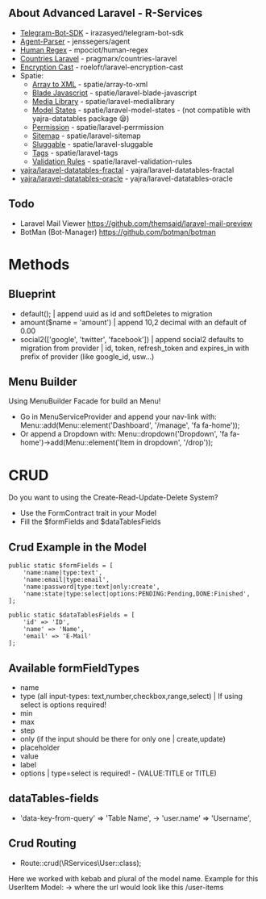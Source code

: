 ## About Advanced Laravel - R-Services
- [Telegram-Bot-SDK](https://packagist.org/packages/irazasyed/telegram-bot-sdk) - irazasyed/telegram-bot-sdk
- [Agent-Parser](https://packagist.org/packages/jenssegers/agent) - jenssegers/agent
- [Human Regex](https://packagist.org/packages/mpociot/human-regex) - mpociot/human-regex
- [Countries Laravel](https://packagist.org/packages/pragmarx/countries-laravel) - pragmarx/countries-laravel
- [Encryption Cast](https://packagist.org/packages/roelofr/laravel-encryption-cast) - roelofr/laravel-encryption-cast
- Spatie:
    - [Array to XML](https://packagist.org/packages/spatie/array-to-xml) - spatie/array-to-xml
    - [Blade Javascript](https://packagist.org/packages/spatie/laravel-blade-javascript) - spatie/laravel-blade-javascript
    - [Media Library](https://packagist.org/packages/spatie/laravel-medialibrary) - spatie/laravel-medialibrary
    - [Model States](https://packagist.org/packages/spatie/laravel-model-states) - spatie/laravel-model-states - (not compatible with yajra-datatables package 😪)
    - [Permission](https://packagist.org/packages/spatie/laravel-permission) - spatie/laravel-perrmission
    - [Sitemap](https://packagist.org/packages/spatie/laravel-sitemap) - spatie/laravel-sitemap
    - [Sluggable](https://packagist.org/packages/spatie/laravel-sluggable) - spatie/laravel-sluggable
    - [Tags](https://packagist.org/packages/spatie/laravel-lags) - spatie/laravel-tags
    - [Validation Rules](https://packagist.org/packages/spatie/laravel-validation-rules) - spatie/laravel-validation-rules
- [yajra/laravel-datatables-fractal](https://packagist.org/packages/yajra/laravel-datatables-fractal) - yajra/laravel-datatables-fractal
- [yajra/laravel-datatables-oracle](https://packagist.org/packages/yajra/laravel-datatables-oracle) - yajra/laravel-datatables-oracle

## Todo

- Laravel Mail Viewer https://github.com/themsaid/laravel-mail-preview 
- BotMan (Bot-Manager) https://github.com/botman/botman

# Methods

## Blueprint
- default(); | append uuid as id and softDeletes to migration
- amount($name = 'amount') | append 10,2 decimal with an default of 0.00
- social2(['google', 'twitter', 'facebook']) | append social2 defaults to migration from provider | id, token, refresh_token and expires_in with prefix of provider (like google_id, usw...)

## Menu Builder
Using MenuBuilder Facade for build an Menu!
- Go in MenuServiceProvider and append your nav-link with:
Menu::add(Menu::element('Dashboard', '/manage', 'fa fa-home'));
- Or append a Dropdown with:
Menu::dropdown('Dropdown', 'fa fa-home')->add(Menu::element('Item in dropdown', '/drop'));

# CRUD
Do you want to using the Create-Read-Update-Delete System?

- Use the FormContract trait in your Model
- Fill the $formFields and $dataTablesFields

## Crud Example in the Model

    public static $formFields = [
        'name:name|type:text',
        'name:email|type:email',
        'name:password|type:text|only:create',
        'name:state|type:select|options:PENDING:Pending,DONE:Finished',
    ];

    public static $dataTablesFields = [
        'id' => 'ID',
        'name' => 'Name',
        'email' => 'E-Mail'
    ];
    
## Available formFieldTypes
- name
- type (all input-types: text,number,checkbox,range,select) | If using select is options required!
- min
- max
- step
- only (if the input should be there for only one | create,update)
- placeholder
- value
- label
- options | type=select is required! - (VALUE:TITLE or TITLE)

## dataTables-fields
- 'data-key-from-query' => 'Table Name',
-> 'user.name' => 'Username',

## Crud Routing
- Route::crud(\RServices\User::class);

Here we worked with kebab and plural of the model name.
Example for this UserItem Model:
-> where the url would look like this /user-items
